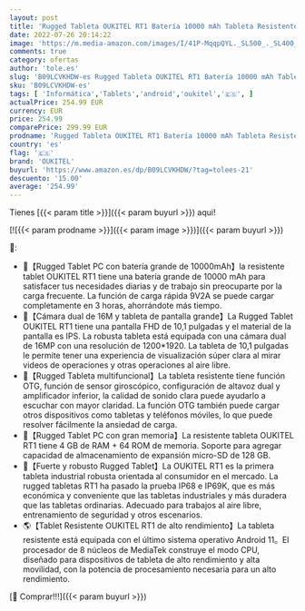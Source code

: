 ```yaml
---
layout: post
title: 'Rugged Tableta OUKITEL RT1 Batería 10000 mAh Tableta Resistente Tablet 10.1 Pulgadas 64GB + 4GB Android 11 Duales Octa-Core Tablet PC Gyroscope & Altavoces 16MP+16MP Camera IP68 IP69K Dual SIM OTG'
date: 2022-07-26 20:14:22
image: 'https://m.media-amazon.com/images/I/41P-MqqpQYL._SL500_._SL400_.jpg'
comments: true
category: ofertas
author: 'tole.es'
slug: 'B09LCVKHDW-es Rugged Tableta OUKITEL RT1 Batería 10000 mAh Tableta...'
sku: 'B09LCVKHDW-es'
tags: [ 'Informática','Tablets','android','oukitel','🇪🇸', ]
actualPrice: 254.99 EUR
currency: EUR
price: 254.99
comparePrice: 299.99 EUR
prodname: 'Rugged Tableta OUKITEL RT1 Batería 10000 mAh Tableta Resistente Tablet 10.1 Pulgadas 64GB + 4GB Android 11 Duales Octa-Core Tablet PC Gyroscope & Altavoces 16MP+16MP Camera IP68 IP69K Dual SIM OTG'
country: 'es'
flag: '🇪🇸'
brand: 'OUKITEL'
buyurl: 'https://www.amazon.es/dp/B09LCVKHDW/?tag=tolees-21'
descuento: '15.00'
average: '254.99'
---
```


Tienes [{{< param title >}}]({{< param buyurl >}}) aqui!

[![{{< param prodname >}}]({{< param image >}})]({{< param buyurl >}})

🔎:

- 🔋【Rugged Tablet PC con batería grande de 10000mAh】la resistente tablet OUKITEL RT1 tiene una batería grande de 10000 mAh para satisfacer tus necesidades diarias y de trabajo sin preocuparte por la carga frecuente. La función de carga rápida 9V2A se puede cargar completamente en 3 horas, ahorrándote más tiempo.
- 👀【Cámara dual de 16M y tableta de pantalla grande】La Rugged Tablet OUKITEL RT1 tiene una pantalla FHD de 10,1 pulgadas y el material de la pantalla es IPS. La robusta tableta está equipada con una cámara dual de 16MP con una resolución de 1200*1920. La tableta de 10,1 pulgadas le permite tener una experiencia de visualización súper clara al mirar videos de operaciones y otras operaciones al aire libre.
- 🎈【Rugged Tableta multifuncional】La tableta resistente tiene función OTG, función de sensor giroscópico, configuración de altavoz dual y amplificador inferior, la calidad de sonido clara puede ayudarlo a escuchar con mayor claridad. La función OTG también puede cargar otros dispositivos como tabletas y teléfonos móviles, lo que puede resolver fácilmente la ansiedad de carga.
- 💾【Rugged Tablet PC con gran memoria】La resistente tableta OUKITEL RT1 tiene 4 GB de RAM + 64 ROM de memoria. Soporte para agregar capacidad de almacenamiento de expansión micro-SD de 128 GB.
- 💎【Fuerte y robusto Rugged Tablet】La OUKITEL RT1 es la primera tableta industrial robusta orientada al consumidor en el mercado. La rugged tabletas RT1 ha pasado la prueba IP68 e IP69K, que es más económica y conveniente que las tabletas industriales y más duradera que las tabletas ordinarias. Adecuado para trabajos al aire libre, entrenamiento de seguridad y otros escenarios.
- 🌎【Tablet Resistente OUKITEL RT1 de alto rendimiento】La tableta resistente está equipada con el último sistema operativo Android 11。El procesador de 8 núcleos de MediaTek construye el modo CPU, diseñado para dispositivos de tableta de alto rendimiento y alta movilidad, con la potencia de procesamiento necesaria para un alto rendimiento.

[🛒 Comprar!!!]({{< param buyurl >}})
